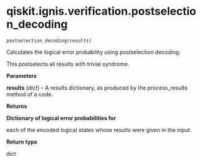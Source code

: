 <span id="qiskit-ignis-verification-postselection-decoding" />

# qiskit.ignis.verification.postselection\_decoding

`postselection_decoding(results)`

Calculates the logical error probability using postselection decoding.

This postselects all results with trivial syndrome.

**Parameters**

**results** (*dict*) – A results dictionary, as produced by the process\_results method of a code.

**Returns**

**Dictionary of logical error probabilities for**

each of the encoded logical states whose results were given in the input.

**Return type**

dict
